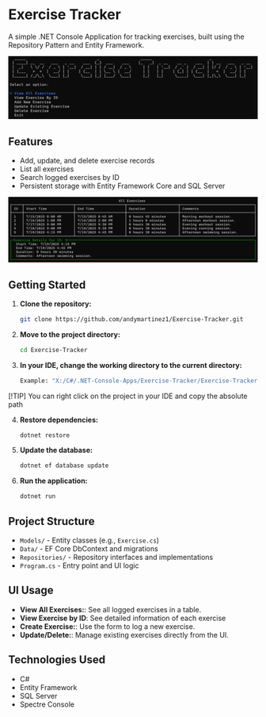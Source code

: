 # Exercise Tracker

A simple .NET Console Application for tracking exercises, built using the Repository Pattern and Entity Framework.

![alt text](Exercise-Tracker/docs/images/Main-Menu.png)

## Features

- Add, update, and delete exercise records
- List all exercises
- Search logged exercises by ID
- Persistent storage with Entity Framework Core and SQL Server

![alt text](Exercise-Tracker/docs/images/View-Exercises.png)

## Getting Started

1. **Clone the repository:**

   ```bash
   git clone https://github.com/andymartinez1/Exercise-Tracker.git
   ```

2. **Move to the project directory:**

   ```bash
   cd Exercise-Tracker
   ```

3. **In your IDE, change the working directory to the current directory:**

   ```bash
   Example: "X:/C#/.NET-Console-Apps/Exercise-Tracker/Exercise-Tracker/"
   ```

[!TIP]
You can right click on the project in your IDE and copy the absolute path

4. **Restore dependencies:**

   ```bash
   dotnet restore
   ```

5. **Update the database:**

   ```bash
   dotnet ef database update
   ```

6. **Run the application:**
   ```bash
   dotnet run
   ```

## Project Structure

- `Models/` - Entity classes (e.g., `Exercise.cs`)
- `Data/` - EF Core DbContext and migrations
- `Repositories/` - Repository interfaces and implementations
- `Program.cs` - Entry point and UI logic

## UI Usage

- **View All Exercises:**: See all logged exercises in a table.
- **View Exercise by ID**: See detailed information of each exercise
- **Create Exercise:**: Use the form to log a new exercise.
- **Update/Delete:**: Manage existing exercises directly from the UI.

## Technologies Used

- C#
- Entity Framework
- SQL Server
- Spectre Console
